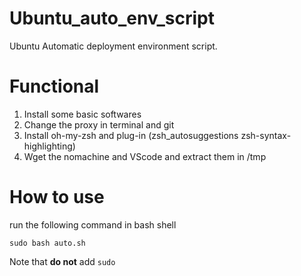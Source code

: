 # Ubuntu_auto_env_script
Ubuntu Automatic deployment environment script.


# Functional

1. Install some basic softwares
2. Change the proxy in terminal and git
3. Install oh-my-zsh and plug-in (zsh_autosuggestions zsh-syntax-highlighting)
4. Wget the nomachine and VScode and extract them in /tmp

# How to use
run the following command in bash shell

```shell
sudo bash auto.sh
```

Note that **do not** add `sudo`
